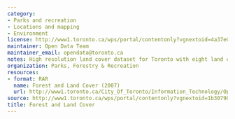 ```yaml
---
category:
- Parks and recreation
- Locations and mapping
- Environment
license: http://www1.toronto.ca/wps/portal/contentonly?vgnextoid=4a37e03bb8d1e310VgnVCM10000071d60f89RCRD
maintainer: Open Data Team
maintainer_email: opendata@toronto.ca
notes: High resolution land cover dataset for Toronto with eight land cover classes.
organization: Parks, Forestry & Recreation
resources:
- format: RAR
  name: Forest and Land Cover (2007)
  url: http://www1.toronto.ca/City_Of_Toronto/Information_Technology/Open_Data/Data_Sets/Assets/Files/landvover.rar
source: http://www1.toronto.ca/wps/portal/contentonly?vgnextoid=1b30790e6f21d210VgnVCM1000003dd60f89RCRD&vgnextchannel=1a66e03bb8d1e310VgnVCM10000071d60f89RCRD
title: Forest and Land Cover
---
```

